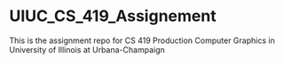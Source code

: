 # UIUC_CS_419_Assignement
 This is the assignment repo for CS 419 Production Computer Graphics in University of Illinois at Urbana-Champaign 
